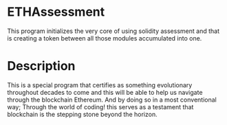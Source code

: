 # ETHAssessment 
This program initializes the very core of using solidity assessment and that is creating a token between all those modules accumulated into one.
# Description
This is a special program that certifies as something evolutionary throughout decades to come and this will be able to help us navigate through the blockchain Ethereum. And by doing so in a most conventional way; Through the world of coding! this serves as a testament that blockchain is the stepping stone beyond the horizon.

